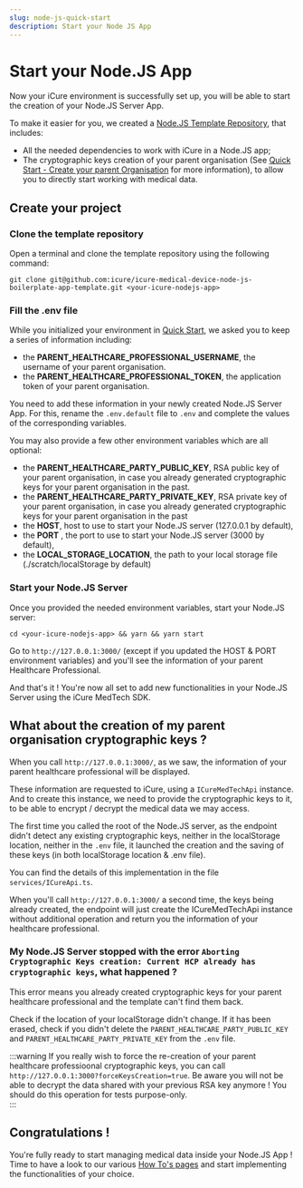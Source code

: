 ```yaml
---
slug: node-js-quick-start
description: Start your Node JS App
---
```


# Start your Node.JS App
Now your iCure environment is successfully set up, you will be able to start the creation of your Node.JS Server App. 

To make it easier for you, we created a [Node.JS Template Repository](https://github.com/icure/icure-medical-device-node-js-boilerplate-app-template), that includes: 
- All the needed dependencies to work with iCure in a Node.JS app;
- The cryptographic keys creation of your parent organisation (See [Quick Start - Create your parent Organisation](./index.md#create-a-parent-healthcare-professional-optional) for more information), to allow you to directly start working with medical data.

## Create your project
### Clone the template repository
Open a terminal and clone the template repository using the following command: 
```
git clone git@github.com:icure/icure-medical-device-node-js-boilerplate-app-template.git <your-icure-nodejs-app>
```

### Fill the .env file
While you initialized your environment in [Quick Start](./index.md), we asked you to keep a series of information including: 
- the **PARENT_HEALTHCARE_PROFESSIONAL_USERNAME**, the username of your parent organisation. 
- the **PARENT_HEALTHCARE_PROFESSIONAL_TOKEN**, the application token of your parent organisation. 

You need to add these information in your newly created Node.JS Server App. 
For  this, rename the `.env.default` file to  `.env` and complete the values of the corresponding variables.

You may also provide a few other environment variables which are all optional: 
- the **PARENT_HEALTHCARE_PARTY_PUBLIC_KEY**, RSA public key of your parent organisation, in case you already generated cryptographic keys for your parent organisation in the past. 
- the **PARENT_HEALTHCARE_PARTY_PRIVATE_KEY**, RSA private key of your parent organisation, in case you already generated cryptographic keys for your parent organisation in the past 
- the **HOST**, host to use to start your Node.JS server (127.0.0.1 by default),
- the **PORT** , the port to use to start your Node.JS server (3000 by default),
- the **LOCAL_STORAGE_LOCATION**, the path to your local storage file (./scratch/localStorage by default)


### Start your Node.JS Server
Once you provided the needed environment variables, start your Node.JS server: 
```
cd <your-icure-nodejs-app> && yarn && yarn start
```

Go to `http://127.0.0.1:3000/` (except if you updated the HOST & PORT environment variables) and you'll see the information of your parent Healthcare Professional. 

And that's it ! You're now all set to add new functionalities in your Node.JS Server using the iCure MedTech SDK. 

## What about the creation of my parent organisation cryptographic keys ?
When you call `http://127.0.0.1:3000/`, as we saw, the information of your parent healthcare professional will be displayed. 

These information are requested to iCure, using a `ICureMedTechApi` instance. And to create this instance, we need to provide the cryptographic keys to it, to be able to encrypt / decrypt the medical data we may access.

The first time you called the root of the Node.JS server, as the endpoint didn't detect any existing cryptographic keys, neither in the localStorage location, neither in the `.env` file, it launched the creation and the saving of these keys (in both localStorage location & .env file).

You can find the details of this implementation in the file `services/ICureApi.ts`. 

When you'll call `http://127.0.0.1:3000/` a second time, the keys being already created, the endpoint will just create the ICureMedTechApi instance without additional operation and return you the information of your healthcare professional. 

### My Node.JS Server stopped with the error `Aborting Cryptographic Keys creation: Current HCP already has cryptographic keys`, what happened ? 
This error means you already created cryptographic keys for your parent healthcare professional and the template can't find them back. 

Check if the location of your localStorage didn't change. 
If it has been erased, check if you didn't delete the `PARENT_HEALTHCARE_PARTY_PUBLIC_KEY` and `PARENT_HEALTHCARE_PARTY_PRIVATE_KEY` from the `.env` file. 

:::warning
If you really wish to force the re-creation of your parent healthcare professioonal cryptographic keys, you can call `http://127.0.0.1:3000?forceKeysCreation=true`. Be aware you will not be able to decrypt the data shared with your previous RSA key anymore ! You should do this operation for tests purpose-only.  
:::

## Congratulations !
You're fully ready to start managing medical data inside your Node.JS App ! Time to have a look to our various [How To's pages](../how-to/index) and start implementing the functionalities of your choice. 